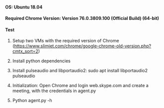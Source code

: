 #### OS: Ubuntu 18.04
#### Required Chrome Version: Version 76.0.3809.100 (Official Build) (64-bit)
#### Test
1. Setup two VMs with the required version of Chrome (https://www.slimjet.com/chrome/google-chrome-old-version.php?cmtx_sort=2)

2. Install python dependencies

3. Install pulseaudio and libportaudio2: sudo apt install libportaudio2 pulseaudio

4. Initialization: Open Chrome and login web.skype.com and create a meeting, with the credentials in agent.py

5. Python agent.py -h
